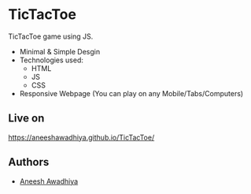 
# TicTacToe

TicTacToe game using JS.
- Minimal & Simple Desgin
- Technologies used:
    - HTML
    - JS
    - CSS
- Responsive Webpage (You can play on any Mobile/Tabs/Computers)

## Live on 

https://aneeshawadhiya.github.io/TicTacToe/


## Authors

- [Aneesh Awadhiya](https://github.com/aneeshawadhiya)

  
